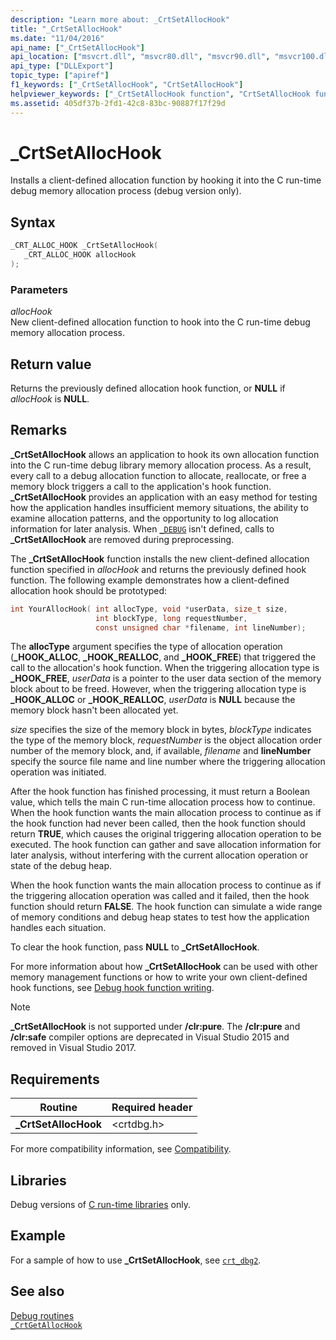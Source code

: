 ```yaml
---
description: "Learn more about: _CrtSetAllocHook"
title: "_CrtSetAllocHook"
ms.date: "11/04/2016"
api_name: ["_CrtSetAllocHook"]
api_location: ["msvcrt.dll", "msvcr80.dll", "msvcr90.dll", "msvcr100.dll", "msvcr100_clr0400.dll", "msvcr110.dll", "msvcr110_clr0400.dll", "msvcr120.dll", "msvcr120_clr0400.dll", "ucrtbase.dll"]
api_type: ["DLLExport"]
topic_type: ["apiref"]
f1_keywords: ["_CrtSetAllocHook", "CrtSetAllocHook"]
helpviewer_keywords: ["_CrtSetAllocHook function", "CrtSetAllocHook function"]
ms.assetid: 405df37b-2fd1-42c8-83bc-90887f17f29d
---
```

# _CrtSetAllocHook

Installs a client-defined allocation function by hooking it into the C run-time debug memory allocation process (debug version only).

## Syntax

```C
_CRT_ALLOC_HOOK _CrtSetAllocHook(
   _CRT_ALLOC_HOOK allocHook
);
```

### Parameters

*allocHook*<br/>
New client-defined allocation function to hook into the C run-time debug memory allocation process.

## Return value

Returns the previously defined allocation hook function, or **NULL** if *allocHook* is **NULL**.

## Remarks

**_CrtSetAllocHook** allows an application to hook its own allocation function into the C run-time debug library memory allocation process. As a result, every call to a debug allocation function to allocate, reallocate, or free a memory block triggers a call to the application's hook function. **_CrtSetAllocHook** provides an application with an easy method for testing how the application handles insufficient memory situations, the ability to examine allocation patterns, and the opportunity to log allocation information for later analysis. When [`_DEBUG`](../debug.md) isn't defined, calls to **_CrtSetAllocHook** are removed during preprocessing.

The **_CrtSetAllocHook** function installs the new client-defined allocation function specified in *allocHook* and returns the previously defined hook function. The following example demonstrates how a client-defined allocation hook should be prototyped:

```C
int YourAllocHook( int allocType, void *userData, size_t size,
                   int blockType, long requestNumber,
                   const unsigned char *filename, int lineNumber);
```

The **allocType** argument specifies the type of allocation operation (**_HOOK_ALLOC**, **_HOOK_REALLOC**, and **_HOOK_FREE**) that triggered the call to the allocation's hook function. When the triggering allocation type is **_HOOK_FREE**, *userData* is a pointer to the user data section of the memory block about to be freed. However, when the triggering allocation type is **_HOOK_ALLOC** or **_HOOK_REALLOC**, *userData* is **NULL** because the memory block hasn't been allocated yet.

*size* specifies the size of the memory block in bytes, *blockType* indicates the type of the memory block, *requestNumber* is the object allocation order number of the memory block, and, if available, *filename* and **lineNumber** specify the source file name and line number where the triggering allocation operation was initiated.

After the hook function has finished processing, it must return a Boolean value, which tells the main C run-time allocation process how to continue. When the hook function wants the main allocation process to continue as if the hook function had never been called, then the hook function should return **TRUE**, which causes the original triggering allocation operation to be executed. The hook function can gather and save allocation information for later analysis, without interfering with the current allocation operation or state of the debug heap.

When the hook function wants the main allocation process to continue as if the triggering allocation operation was called and it failed, then the hook function should return **FALSE**. The hook function can simulate a wide range of memory conditions and debug heap states to test how the application handles each situation.

To clear the hook function, pass **NULL** to **_CrtSetAllocHook**.

For more information about how **_CrtSetAllocHook** can be used with other memory management functions or how to write your own client-defined hook functions, see [Debug hook function writing](/visualstudio/debugger/debug-hook-function-writing).

> [!NOTE]
> **_CrtSetAllocHook** is not supported under **/clr:pure**. The **/clr:pure** and **/clr:safe** compiler options are deprecated in Visual Studio 2015 and removed in Visual Studio 2017.

## Requirements

|Routine|Required header|
|-------------|---------------------|
|**_CrtSetAllocHook**|\<crtdbg.h>|

For more compatibility information, see [Compatibility](../compatibility.md).

## Libraries

Debug versions of [C run-time libraries](../crt-library-features.md) only.

## Example

For a sample of how to use **_CrtSetAllocHook**, see [`crt_dbg2`](https://github.com/Microsoft/VCSamples/tree/master/VC2010Samples/crt/crt_dbg2).

## See also

[Debug routines](../debug-routines.md)\
[`_CrtGetAllocHook`](crtgetallochook.md)
